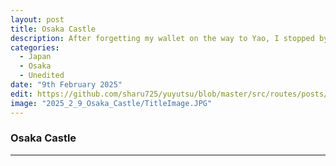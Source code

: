 ```yaml
---
layout: post
title: Osaka Castle
description: After forgetting my wallet on the way to Yao, I stopped by Osaka Castle to take some pictures.
categories:
  - Japan
  - Osaka
  - Unedited
date: "9th February 2025"
edit: https://github.com/sharu725/yuyutsu/blob/master/src/routes/posts/example-content/%2Bpage.md
image: "2025_2_9_Osaka_Castle/TitleImage.JPG"
---
```

<!-- <script>
  import one from '$lib/images/2025_2_9_Osaka_Castle/TitleImage.JPG';
  import two from '$lib/images/2025_2_9_Osaka_Castle/two.JPG';
  import three from '$lib/images/2025_2_9_Osaka_Castle/three.JPG';
  import four from '$lib/images/2025_2_9_Osaka_Castle/four.JPG';
  import five from '$lib/images/2025_2_9_Osaka_Castle/five.JPG';
  import six from '$lib/images/2025_2_9_Osaka_Castle/six.JPG';
  import seven from '$lib/images/2025_2_9_Osaka_Castle/seven.JPG';
  import eight from '$lib/images/2025_2_9_Osaka_Castle/eight.JPG';
  import nine from '$lib/images/2025_2_9_Osaka_Castle/nine.JPG';
</script> -->

### Osaka Castle
<!-- <img src={one}/>
<img src={two}/>
<img src={three}/>
<img src={four}/>
<img src={five}/>
<img src={six}/>
<img src={seven}/>
<img src={eight}/>
<img src={nine}/> -->

---
